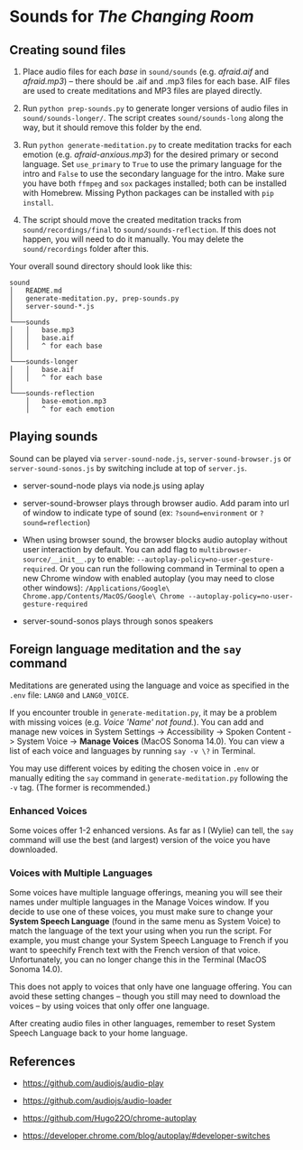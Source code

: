 # Sounds for *The Changing Room*

## Creating sound files

1. Place audio files for each *base* in `sound/sounds` (e.g. *afraid.aif* and *afraid.mp3*) – there should be .aif and .mp3 files for each base. AIF files are used to create meditations and MP3 files are played directly.

2. Run `python prep-sounds.py` to generate longer versions of audio files in `sound/sounds-longer/`. The script creates `sound/sounds-long` along the way, but it should remove this folder by the end.

3. Run `python generate-meditation.py` to create meditation tracks for each emotion (e.g. *afraid-anxious.mp3*) for the desired primary or second language. Set `use_primary` to `True` to use the primary language for the intro and `False` to use the secondary language for the intro. Make sure you have both `ffmpeg` and `sox` packages installed; both can be installed with Homebrew. Missing Python packages can be installed with `pip install`.

4. The script should move the created meditation tracks from `sound/recordings/final` to `sound/sounds-reflection`. If this does not happen, you will need to do it manually. You may delete the `sound/recordings` folder after this.

Your overall sound directory should look like this:

```
sound
│   README.md
│   generate-meditation.py, prep-sounds.py
│   server-sound-*.js
│
└───sounds
│   │   base.mp3
│   │   base.aif
│   │   ^ for each base
│
└───sounds-longer
│   │   base.aif
│   │   ^ for each base
│
└───sounds-reflection
    │   base-emotion.mp3
    │   ^ for each emotion
```

## Playing sounds

Sound can be played via `server-sound-node.js`, `server-sound-browser.js` or `server-sound-sonos.js` by switching include at top of `server.js`.

* server-sound-node plays via node.js using aplay

* server-sound-browser plays through browser audio. Add param into url of window to indicate type of sound (ex: `?sound=environment` or `?sound=reflection`)

* When using browser sound, the browser blocks audio autoplay without user interaction by default. You can add flag to `multibrowser-source/__init__.py` to enable: `--autoplay-policy=no-user-gesture-required`. Or you can run the following command in Terminal to open a new Chrome window with enabled autoplay (you may need to close other windows): `/Applications/Google\ Chrome.app/Contents/MacOS/Google\ Chrome --autoplay-policy=no-user-gesture-required`

* server-sound-sonos plays through sonos speakers

## Foreign language meditation and the `say` command

Meditations are generated using the language and voice as specified in the `.env` file: `LANG0` and `LANG0_VOICE`.

If you encounter trouble in `generate-meditation.py`, it may be a problem with missing voices (e.g. *Voice 'Name' not found.*). You can add and manage new voices in System Settings -> Accessibility -> Spoken Content -> System Voice -> **Manage Voices** (MacOS Sonoma 14.0). You can view a list of each voice and languages by running `say -v \?` in Terminal.

You may use different voices by editing the chosen voice in `.env` or manually editing the `say` command in `generate-meditation.py` following the `-v` tag. (The former is recommended.)

### Enhanced Voices

Some voices offer 1-2 enhanced versions. As far as I (Wylie) can tell, the `say` command will use the best (and largest) version of the voice you have downloaded.

### Voices with Multiple Languages

Some voices have multiple language offerings, meaning you will see their names under multiple languages in the Manage Voices window. If you decide to use one of these voices, you must make sure to change your **System Speech Language** (found in the same menu as System Voice) to match the language of the text your using when you run the script. For example, you must change your System Speech Language to French if you want to speechify French text with the French version of that voice. Unfortunately, you can no longer change this in the Terminal (MacOS Sonoma 14.0).

This does not apply to voices that only have one language offering. You can avoid these setting changes – though you still may need to download the voices – by using voices that only offer one language.

After creating audio files in other languages, remember to reset System Speech Language back to your home language.

## References

* https://github.com/audiojs/audio-play

* https://github.com/audiojs/audio-loader

* https://github.com/Hugo22O/chrome-autoplay

* https://developer.chrome.com/blog/autoplay/#developer-switches
